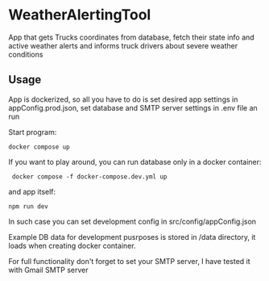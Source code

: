 # WeatherAlertingTool

App that gets Trucks coordinates from database, fetch their state info and active weather alerts and informs truck drivers about severe weather conditions

## Usage

App is dockerized, so all you have to do is set desired app settings in appConfig.prod.json, set database and SMTP server settings in .env file an run

Start program:
```
docker compose up
```

If you want to play around, you can run database only in a docker container:
```
 docker compose -f docker-compose.dev.yml up
```

and app itself:
```
npm run dev
```

In such case you can set development config in src/config/appConfig.json

Example DB data for development pusrposes is stored in /data directory, it loads when creating docker container.

For full functionality don't forget to set your SMTP server, I have tested it with Gmail SMTP server
